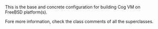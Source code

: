 This is the base and concrete configuration for building Cog VM on FreeBSD platform(s).

Fore more information, check the class comments of all the superclasses.

